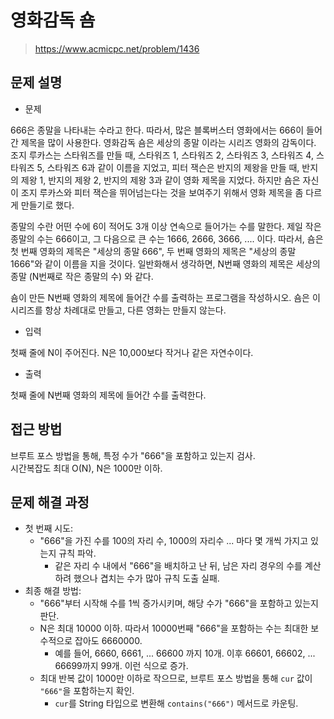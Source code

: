 # 영화감독 숌

> https://www.acmicpc.net/problem/1436

## 문제 설명

- 문제

666은 종말을 나타내는 수라고 한다. 따라서, 많은 블록버스터 영화에서는 666이 들어간 제목을 많이 사용한다. 영화감독 숌은 세상의 종말 이라는 시리즈 영화의 감독이다. 조지 루카스는 스타워즈를 만들 때,
스타워즈 1, 스타워즈 2, 스타워즈 3, 스타워즈 4, 스타워즈 5, 스타워즈 6과 같이 이름을 지었고, 피터 잭슨은 반지의 제왕을 만들 때, 반지의 제왕 1, 반지의 제왕 2, 반지의 제왕 3과 같이 영화 제목을
지었다. 하지만 숌은 자신이 조지 루카스와 피터 잭슨을 뛰어넘는다는 것을 보여주기 위해서 영화 제목을 좀 다르게 만들기로 했다.

종말의 수란 어떤 수에 6이 적어도 3개 이상 연속으로 들어가는 수를 말한다. 제일 작은 종말의 수는 666이고, 그 다음으로 큰 수는 1666, 2666, 3666, .... 이다. 따라서, 숌은 첫 번째 영화의
제목은 "세상의 종말 666", 두 번째 영화의 제목은 "세상의 종말 1666"와 같이 이름을 지을 것이다. 일반화해서 생각하면, N번째 영화의 제목은 세상의 종말 (N번째로 작은 종말의 수) 와 같다.

숌이 만든 N번째 영화의 제목에 들어간 수를 출력하는 프로그램을 작성하시오. 숌은 이 시리즈를 항상 차례대로 만들고, 다른 영화는 만들지 않는다.

- 입력

첫째 줄에 N이 주어진다. N은 10,000보다 작거나 같은 자연수이다.

- 출력

첫째 줄에 N번째 영화의 제목에 들어간 수를 출력한다.

## 접근 방법

브루트 포스 방법을 통해, 특정 수가 "666"을 포함하고 있는지 검사.  
시간복잡도 최대 O(N), N은 1000만 이하.

## 문제 해결 과정

- 첫 번째 시도:
    - "666"을 가진 수를 100의 자리 수, 1000의 자리수 ... 마다 몇 개씩 가지고 있는지 규칙 파악.
        - 같은 자리 수 내에서 "666"을 배치하고 난 뒤, 남은 자리 경우의 수를 계산하려 했으나 겹치는 수가 많아 규칙 도출 실패.
- 최종 해결 방법:
    - "666"부터 시작해 수를 1씩 증가시키며, 해당 수가 "666"을 포함하고 있는지 판단.
    - N은 최대 10000 이하. 따라서 10000번째 "666"을 포함하는 수는 최대한 보수적으로 잡아도 6660000.
        - 예를 들어, 6660, 6661, ... 66600 까지 10개. 이후 66601, 66602, ... 66699까지 99개. 이런 식으로 증가.
    - 최대 반복 값이 1000만 이하로 작으므로, 브루트 포스 방법을 통해 `cur` 값이 `"666"`을 포함하는지 확인.
        - `cur`를 String 타입으로 변환해 `contains("666")` 메서드로 카운팅.
